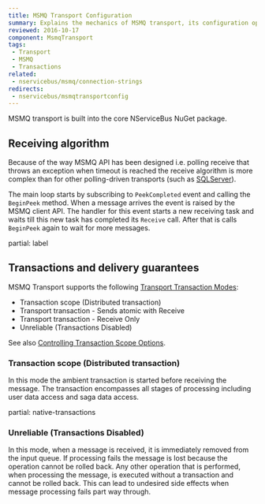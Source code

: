```yaml
---
title: MSMQ Transport Configuration
summary: Explains the mechanics of MSMQ transport, its configuration options and various other configuration settings that were at some point coupled to this transport
reviewed: 2016-10-17
component: MsmqTransport
tags:
 - Transport
 - MSMQ
 - Transactions
related:
 - nservicebus/msmq/connection-strings
redirects:
 - nservicebus/msmqtransportconfig
---
```


MSMQ transport is built into the core NServiceBus NuGet package.


## Receiving algorithm

Because of the way MSMQ API has been designed i.e. polling receive that throws an exception when timeout is reached the receive algorithm is more complex than for other polling-driven transports (such as [SQLServer](/nservicebus/sqlserver/)).

The main loop starts by subscribing to `PeekCompleted` event and calling the `BeginPeek` method. When a message arrives the event is raised by the MSMQ client API. The handler for this event starts a new receiving task and waits till this new task has completed its `Receive` call. After that is calls `BeginPeek` again to wait for more messages.


partial: label


## Transactions and delivery guarantees

MSMQ Transport supports the following [Transport Transaction Modes](/nservicebus/transports/transactions.md):

 * Transaction scope (Distributed transaction)
 * Transport transaction - Sends atomic with Receive
 * Transport transaction - Receive Only
 * Unreliable (Transactions Disabled)

See also [Controlling Transaction Scope Options](/nservicebus/transports/transactions.md#controlling-transaction-scope-options).


### Transaction scope (Distributed transaction)

In this mode the ambient transaction is started before receiving the message. The transaction encompasses all stages of processing including user data access and saga data access.


partial: native-transactions


### Unreliable (Transactions Disabled)

In this mode, when a message is received, it is immediately removed from the input queue. If processing fails the message is lost because the operation cannot be rolled back. Any other operation that is performed, when processing the message, is executed without a transaction and cannot be rolled back. This can lead to undesired side effects when message processing fails part way through.
